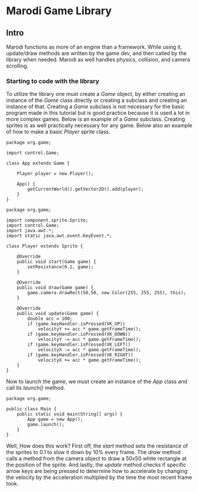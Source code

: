 # Marodi Game Library
## Intro
Marodi functions as more of an engine than a framework. 
While using it, update/draw methods are written by the game dev, 
and then called by the library when needed. 
Marodi as well handles physics, collision, and camera scrolling.
### Starting to code with the library
To utilize the library one must create a _Game_ object, 
by either creating an instance of the 
_Game_ class directly or creating a subclass and creating an instance of that. 
Creating a _Game_ subclass is not necessary for the basic program made in
this tutorial but is good practice because it is used a lot in more
complex games.
Below is an example of a _Game_ subclass.
Creating sprites is as well practically necessary for any game. 
Below also an example of how to make a basic _Player_ sprite class.
```
package org.game;

import control.Game;

class App extends Game {

    Player player = new Player();

    App() {
        getCurrentWorld().getVector2D().add(player);
    }
}
```
```
package org.game;

import component.sprite.Sprite;
import control.Game;
import java.awt.*;
import static java.awt.event.KeyEvent.*;

class Player extends Sprite {

    @Override
    public void start(Game game) {
        setResistance(0.1, game);
    }

    @Override
    public void draw(Game game) {
        game.camera.drawRect(50,50, new Color(255, 255, 255), this);
    }

    @Override
    public void update(Game game) {
        double acc = 100;
        if (game.keyHandler.isPressed(VK_UP))
            velocityY += acc * game.getFrameTime();
        if (game.keyHandler.isPressed(VK_DOWN))
            velocityY -= acc * game.getFrameTime();
        if (game.keyHandler.isPressed(VK_LEFT))
            velocityX -= acc * game.getFrameTime();
        if (game.keyHandler.isPressed(VK_RIGHT))
            velocityX += acc * game.getFrameTime();
    }
}
```
Now to launch the game, we must create an instance of the _App_ class 
and call its _launch()_ method.
```
package org.game;

public class Main {
    public static void main(String[] args) {
        App game = new App();
        game.launch();
    }
}
```
Well, How does this work? First off, the _start_ method sets the resistance of
the sprites to 0.1 to slow it down by 10% every frame. The _draw_ method calls
a method from the camera object to draw a 50x50 white rectangle at the position
of the sprite. And lastly, the _update_ method checks if specific arrow keys are
being pressed to determine how to accelerate by changing the velocity by the
acceleration multiplied by the time the most recent frame took.